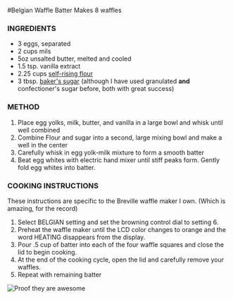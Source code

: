 #Belgian Waffle Batter
Makes 8 waffles

### INGREDIENTS
- 3 eggs, separated
- 2 cups mils
- 5oz unsalted butter, melted and cooled
- 1.5 tsp. vanilla extract
- 2.25 cups [self-rising flour](http://allrecipes.com/recipe/149310/self-rising-flour/)
- 3 tbsp. [baker's sugar](http://www.bakepedia.com/baking-encyclopedia/bakers-sugar/) (although I have used granulated __and__ confectioner's sugar before, both with great success)

### METHOD

1.  Place egg yolks, milk, butter, and vanilla in a large bowl and whisk until well combined
2.  Combine Flour and sugar into a second, large mixing bowl and make a well in the center
3.  Carefully whisk in egg yolk-milk mixture to form a smooth batter
4.  Beat egg whites with electric hand mixer until stiff peaks form.  Gently fold egg whites into batter.

### COOKING INSTRUCTIONS

These instructions are specific to the Breville waffle maker I own. (Which is amazing, for the record)

1.  Select BELGIAN setting and set the browning control dial to setting 6.
2.  Preheat the waffle maker until the LCD color changes to orange and the word HEATING disappears from the display.
3.  Pour .5 cup of batter into each of the four waffle squares and close the lid to begin cooking.
4.  At the end of the cooking cycle, open the lid and carefully remove your waffles.
5.  Repeat with remaining batter

![Proof they are awesome](https://lh3.googleusercontent.com/oEM2RG1P08aosN8DLdgv-eOjx4inYOn9UmhbW-3c4jgGWR3aAlN8uCk0Xei8Iz0R1l4mdMFf9JnOG11N1SWvC9NEmnNLH1IUdgsvwOdBjN7G6jNdCsvrlwmWqKI9bzK64HxxaRTMQheQwijcEcKNqpBAYhF8fA0OueIOYmw0rBSfp1QmV-pZoWRT8rmT7COnSD2nsD_XcZLnni5iKIK3Jzmp9f9-pSMIwUiQ8wUJfSfABMugYkpZB5_6fSd4jMKQdmHWnNGmL-qstS42i0HI9XNq9Ak8WRUV62p_WAJ_b9DgDbrgNgjVlSt3Po1WN-EyA6OqL963F7Hzt03ZBtVBYtwM8BV7tszhyhJuep2-qJddhGwav8_IdUMXAGOesGgcPriDM1ceNea74ziifPuAsoSl1tboztfdtBvufuftLZ_asQcqF-Jy4uBN4WG56muHaU2gPd3pwn24icp6YiE-deIN_kFrbZm6htbEwy2W9ohyPjJxjvt1GTVj0uvYNywXr28jP-FShyHPhbqob9rF7b1ZlDggHuliKX_dm4-N8X3exsoCTgDQP3OUuGGOZCdqLdvy_t42a_fqfwsWtvYGFgxEfEnxTP4touFrqGSFC4zXHkJAAQcB=w2600-h1462-no)

